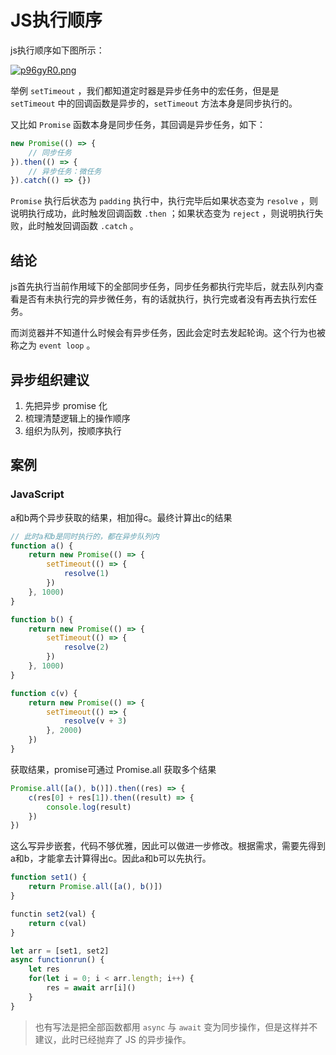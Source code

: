 # JS执行顺序

js执行顺序如下图所示：

[![p96gyR0.png](https://s1.ax1x.com/2023/05/13/p96gyR0.png)](https://imgse.com/i/p96gyR0)

举例 `setTimeout` ，我们都知道定时器是异步任务中的宏任务，但是是 `setTimeout` 中的回调函数是异步的，`setTimeout` 方法本身是同步执行的。

又比如 `Promise` 函数本身是同步任务，其回调是异步任务，如下：

```js
new Promise(() => {
    // 同步任务
}).then(() => {
    // 异步任务：微任务
}).catch(() => {})
```

`Promise` 执行后状态为 `padding` 执行中，执行完毕后如果状态变为 `resolve` ，则说明执行成功，此时触发回调函数 `.then` ；如果状态变为 `reject` ，则说明执行失败，此时触发回调函数 `.catch` 。

## 结论

js首先执行当前作用域下的全部同步任务，同步任务都执行完毕后，就去队列内查看是否有未执行完的异步微任务，有的话就执行，执行完或者没有再去执行宏任务。

而浏览器并不知道什么时候会有异步任务，因此会定时去发起轮询。这个行为也被称之为 `event loop` 。

## 异步组织建议

1. 先把异步 promise 化
2. 梳理清楚逻辑上的操作顺序
3. 组织为队列，按顺序执行

## 案例

### JavaScript

a和b两个异步获取的结果，相加得c。最终计算出c的结果

```js
// 此时a和b是同时执行的，都在异步队列内
function a() {
    return new Promise(() => {
        setTimeout(() => {
            resolve(1)
        })
    }, 1000)
}

function b() {
    return new Promise(() => {
        setTimeout(() => {
            resolve(2)
        })
    }, 1000)
}

function c(v) {
    return new Promise(() => {
        setTimeout(() => {
            resolve(v + 3)
        }, 2000)
    })
}
```

获取结果，promise可通过 Promise.all 获取多个结果

```js
Promise.all([a(), b()]).then((res) => {
    c(res[0] + res[1]).then((result) => {
        console.log(result)
    })
})
```

这么写异步嵌套，代码不够优雅，因此可以做进一步修改。根据需求，需要先得到a和b，才能拿去计算得出c。因此a和b可以先执行。

```js
function set1() {
    return Promise.all([a(), b()])
}

functin set2(val) {
    return c(val)
}

let arr = [set1, set2]
async functionrun() {
    let res
    for(let i = 0; i < arr.length; i++) {
        res = await arr[i]()
    }
}
```

> 也有写法是把全部函数都用 `async` 与 `await` 变为同步操作，但是这样并不建议，此时已经抛弃了 JS 的异步操作。

